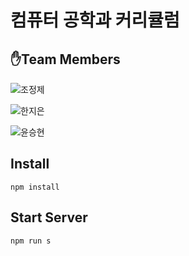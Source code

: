 # 컴퓨터 공학과 커리큘럼

## ✋Team Members
![조정제](https://img.shields.io/badge/충북대학교_소프트웨어학과-조정제-blue)

![한지은](https://img.shields.io/badge/충북대학교_정보통신공학부-한지은-blue)

![윤승현](https://img.shields.io/badge/우석대학교_컴퓨터공학과-윤승현-blue)


## Install
``` npm install ```

## Start Server
``` npm run s ```
